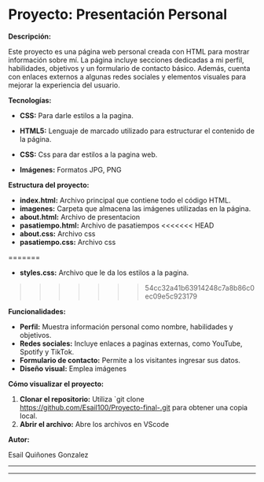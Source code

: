 # Proyecto: Presentación Personal

**Descripción:**

Este proyecto es una página web personal creada con HTML para mostrar información sobre mí. La página incluye secciones dedicadas a mi perfil, habilidades, objetivos y un formulario de contacto básico. Además, cuenta con enlaces externos a algunas redes sociales y elementos visuales para mejorar la experiencia del usuario.

**Tecnologías:**

* **CSS:** Para darle estilos a la pagina.

* **HTML5:** Lenguaje de marcado utilizado para estructurar el contenido de la página.
* **CSS:** Css para dar estilos a la pagina web.

* **Imágenes:** Formatos JPG, PNG 

**Estructura del proyecto:**

* **index.html:** Archivo principal que contiene todo el código HTML.
* **imagenes:** Carpeta que almacena las imágenes utilizadas en la página.
* **about.html:** Archivo de presentacion
* **pasatiempo.html:** Archivo de pasatiempos
<<<<<<< HEAD
* **about.css:** Archivo css
* **pasatiempo.css:** Archivo css


=======
*  **styles.css:** Archivo que le da los estilos a la pagina.
>>>>>>> 54cc32a41b63914248c7a8b86c0ec09e5c923179

**Funcionalidades:**

* **Perfil:** Muestra información personal como nombre, habilidades y objetivos.
* **Redes sociales:** Incluye enlaces a paginas externas, como YouTube, Spotify y TikTok.
* **Formulario de contacto:** Permite a los visitantes ingresar sus datos.
* **Diseño visual:** Emplea imágenes

**Cómo visualizar el proyecto:**

1. **Clonar el repositorio:** Utiliza `git clone https://github.com/Esail100/Proyecto-final-.git para obtener una copia local.
2. **Abrir el archivo:** Abre los archivos en VScode 




**Autor:**

Esail Quiñones Gonzalez 

---



---

